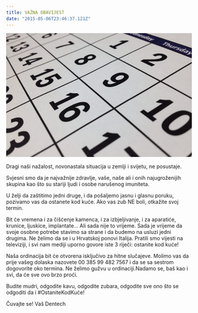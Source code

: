 ```yaml
---
title: VAŽNA OBAVIJEST
date: "2015-05-06T23:46:37.121Z"
---
```


![ ](./post3.jpg)

Dragi naši nažalost, novonastala situacija u zemlji i svijetu, ne posustaje.

Svjesni smo da je najvažnije zdravlje, vaše, naše ali i onih najugroženijih skupina kao što su stariji ljudi i osobe narušenog imuniteta.

U želji da zaštitimo jedni druge, i da pošaljemo jasnu i glasnu poruku, pozivamo vas da ostanete kod kuće. Ako vas zub NE boli, otkažite svoj termin.

Bit će vremena i za čišćenje kamenca, i za izbjeljivanje, i za aparatiće, krunice, ljuskice, implantate… Ali sada nije to vrijeme. Sada je vrijeme da svoje osobne potrebe stavimo sa strane i da budemo na usluzi jedni drugima. Ne želimo da se i u Hrvatskoj ponovi Italija. Pratili smo vijesti na televiziji, i svi nam mediji uporno govore iste 3 riječi: ostanite kod kuće!

Naša ordinacija bit će otvorena isključivo za hitne slučajeve. Molimo vas da prije vašeg dolaska nazovete 00 385 99 482 7567 i da se sa sestrom dogovorite oko termina. Ne želimo gužvu u ordinaciji.Nadamo se, baš kao i svi, da će sve ovo brzo proći.

Budite mudri, odgodite kavu, odgodite zubara, odgodite sve ono što se odgoditi da i #OstaniteKodKuće!

Čuvajte se!
Vaš Dentech
